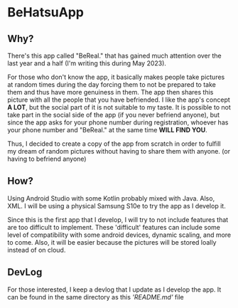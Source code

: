 # BeHatsuApp
## Why?
There's this app called "BeReal." that has gained much attention over the last year and a half (I'm writing this during May 2023).

For those who don't know the app, it basically makes people take pictures at random times during the day forcing them to not be prepared to take them and thus have more genuiness in them. The app then shares this picture with all the people that you have befriended.
I like the app's concept **A LOT**, but the social part of it is not suitable to my taste.
It is possible to not take part in the social side of the app (if you never befriend anyone), but since the app asks for your phone number during registration, whoever has your phone number and "BeReal." at the same time **WILL FIND YOU**.

Thus, I decided to create a copy of the app from scratch in order to fulfill my dream of random pictures without having to share them with anyone. (or having to befriend anyone)

## How?
Using Android Studio with some Kotlin probably mixed with Java. Also, XML.
I will be using a physical Samsung S10e to try the app as I develop it.

Since this is the first app that I develop, I will try to not include features that are too difficult to implement.
These 'difficult' features can include some level of compatibility with some android devices, dynamic scaling, and more to come.
Also, it will be easier because the pictures will be stored loally instead of on cloud.

## DevLog
For those interested, I keep a devlog that I update as I develop the app. It can be found in the same directory as this _'README.md'_ file
